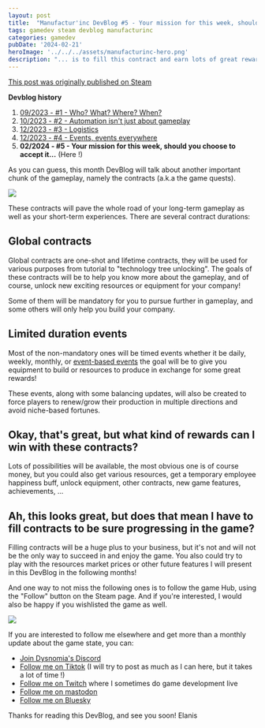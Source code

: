 ```yaml
---
layout: post
title:  "Manufactur'inc DevBlog #5 - Your mission for this week, should you choose to accept it..."
tags: gamedev steam devblog manufacturinc
categories: gamedev
pubDate: '2024-02-21'
heroImage: '../../../assets/manufacturinc-hero.png'
description: "... is to fill this contract and earn lots of great rewards!\nLet's talk about in-game contracts (=quests), how important they are, how often will you see them, and every detail about them!"
---
```


[This post was originally published on Steam](https://store.steampowered.com/news/app/2146380/view/4160833394874745089)

**Devblog history**
1. [09/2023 - #1 - Who? What? Where? When?](https://store.steampowered.com/news/app/2146380/view/7184986051960660929)
2. [10/2023 - #2 - Automation isn't just about gameplay](https://store.steampowered.com/news/app/2146380/view/3737483611565199154)
3. [12/2023 - #3 - Logistics](https://store.steampowered.com/news/app/2146380/view/3883856311467351828)
4. [12/2023 - #4 - Events, events everywhere](https://store.steampowered.com/news/app/2146380/view/3883856311496283654)
5. **02/2024 - #5 - Your mission for this week, should you choose to accept it...**  (Here !)

As you can guess, this month DevBlog will talk about another important chunk of the gameplay, namely the contracts (a.k.a the game quests).

![](/assets/img/2024-02-21-manufacturinc-devblog-5-contracts.png)

These contracts will pave the whole road of your long-term gameplay as well as your short-term experiences. There are several contract durations:

## Global contracts

Global contracts are one-shot and lifetime contracts, they will be used for various purposes from tutorial to "technology tree unlocking". The goals of these contracts will be to help you know more about the gameplay, and of course, unlock new exciting resources or equipment for your company!

Some of them will be mandatory for you to pursue further in gameplay, and some others will only help you build your company.

## Limited duration events

Most of the non-mandatory ones will be timed events whether it be daily, weekly, monthly, or [event-based events](https://store.steampowered.com/news/app/2146380/view/3883856311496283654) the goal will be to give you equipment to build or resources to produce in exchange for some great rewards!

These events, along with some balancing updates, will also be created to force players to renew/grow their production in multiple directions and avoid niche-based fortunes.

## Okay, that's great, but what kind of rewards can I win with these contracts?

Lots of possibilities will be available, the most obvious one is of course money, but you could also get various resources, get a temporary employee happiness buff, unlock equipment, other contracts, new game features, achievements, ...

## Ah, this looks great, but does that mean I have to fill contracts to be sure progressing in the game?

Filling contracts will be a huge plus to your business, but it's not and will not be the only way to succeed in and enjoy the game. You also could try to play with the resources market prices or other future features I will present in this DevBlog in the following months!

And one way to not miss the following ones is to follow the game Hub, using the "Follow" button on the Steam page.
And if you're interested, I would also be happy if you wishlisted the game as well.

![](/assets/img/steam-wishlist-button.gif)

If you are interested to follow me elsewhere and get more than a monthly update about the game state, you can:
- [Join Dysnomia's Discord](https://discord.com/invite/c8aARey)
- [Follow me on Tiktok](https://www.tiktok.com/@elanis42) (I will try to post as much as I can here, but it takes a lot of time !)
- [Follow me on Twitch](https://www.twitch.tv/elanis42) where I sometimes do game development live
- [Follow me on mastodon](https://mastodon.gamedev.place/@Elanis)
- [Follow me on Bluesky](https://bsky.app/profile/elanis.eu)

Thanks for reading this DevBlog, and see you soon!
Elanis